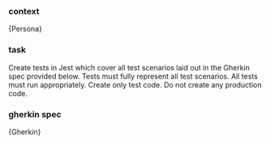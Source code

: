 ### context ###

{Persona}

### task ###

Create tests in Jest which cover all test scenarios laid out in the Gherkin spec provided below. Tests must fully represent all test scenarios. All tests must run appropriately. Create only test code. Do not create any production code.

### gherkin spec ###

{Gherkin}